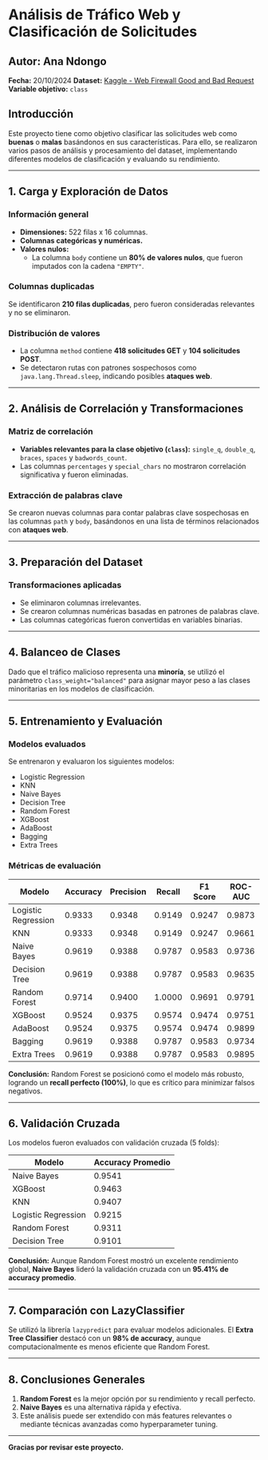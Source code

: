 # Análisis de Tráfico Web y Clasificación de Solicitudes

## Autor: Ana Ndongo

**Fecha:** 20/10/2024
**Dataset:** [Kaggle - Web Firewall Good and Bad Request](https://www.kaggle.com/datasets/rudrakumar96/web-firewall-good-and-bad-request)
**Variable objetivo:** `class`

## Introducción

Este proyecto tiene como objetivo clasificar las solicitudes web como **buenas** o **malas** basándonos en sus características. Para ello, se realizaron varios pasos de análisis y procesamiento del dataset, implementando diferentes modelos de clasificación y evaluando su rendimiento.

---

## 1. **Carga y Exploración de Datos**

### Información general

- **Dimensiones:** 522 filas x 16 columnas.
- **Columnas categóricas y numéricas.**
- **Valores nulos:**
  - La columna `body` contiene un **80% de valores nulos**, que fueron imputados con la cadena `"EMPTY"`.

### Columnas duplicadas

Se identificaron **210 filas duplicadas**, pero fueron consideradas relevantes y no se eliminaron.

### Distribución de valores

- La columna `method` contiene **418 solicitudes GET** y **104 solicitudes POST**.
- Se detectaron rutas con patrones sospechosos como `java.lang.Thread.sleep`, indicando posibles **ataques web**.

---

## 2. **Análisis de Correlación y Transformaciones**

### Matriz de correlación

- **Variables relevantes para la clase objetivo (`class`):** `single_q`, `double_q`, `braces`, `spaces` y `badwords_count`.
- Las columnas `percentages` y `special_chars` no mostraron correlación significativa y fueron eliminadas.

### Extracción de palabras clave

Se crearon nuevas columnas para contar palabras clave sospechosas en las columnas `path` y `body`, basándonos en una lista de términos relacionados con **ataques web**.

---

## 3. **Preparación del Dataset**

### Transformaciones aplicadas

- Se eliminaron columnas irrelevantes.
- Se crearon columnas numéricas basadas en patrones de palabras clave.
- Las columnas categóricas fueron convertidas en variables binarias.

---

## 4. **Balanceo de Clases**

Dado que el tráfico malicioso representa una **minoría**, se utilizó el parámetro `class_weight="balanced"` para asignar mayor peso a las clases minoritarias en los modelos de clasificación.

---

## 5. **Entrenamiento y Evaluación**

### Modelos evaluados

Se entrenaron y evaluaron los siguientes modelos:

- Logistic Regression
- KNN
- Naive Bayes
- Decision Tree
- Random Forest
- XGBoost
- AdaBoost
- Bagging
- Extra Trees

### Métricas de evaluación

| Modelo              | Accuracy | Precision | Recall | F1 Score | ROC-AUC |
| ------------------- | -------- | --------- | ------ | -------- | ------- |
| Logistic Regression | 0.9333   | 0.9348    | 0.9149 | 0.9247   | 0.9873  |
| KNN                 | 0.9333   | 0.9348    | 0.9149 | 0.9247   | 0.9661  |
| Naive Bayes         | 0.9619   | 0.9388    | 0.9787 | 0.9583   | 0.9736  |
| Decision Tree       | 0.9619   | 0.9388    | 0.9787 | 0.9583   | 0.9635  |
| Random Forest       | 0.9714   | 0.9400    | 1.0000 | 0.9691   | 0.9791  |
| XGBoost             | 0.9524   | 0.9375    | 0.9574 | 0.9474   | 0.9751  |
| AdaBoost            | 0.9524   | 0.9375    | 0.9574 | 0.9474   | 0.9899  |
| Bagging             | 0.9619   | 0.9388    | 0.9787 | 0.9583   | 0.9734  |
| Extra Trees         | 0.9619   | 0.9388    | 0.9787 | 0.9583   | 0.9895  |

**Conclusión:** Random Forest se posicionó como el modelo más robusto, logrando un **recall perfecto (100%)**, lo que es crítico para minimizar falsos negativos.

---

## 6. **Validación Cruzada**

Los modelos fueron evaluados con validación cruzada (5 folds):

| Modelo              | Accuracy Promedio |
| ------------------- | ----------------- |
| Naive Bayes         | 0.9541            |
| XGBoost             | 0.9463            |
| KNN                 | 0.9407            |
| Logistic Regression | 0.9215            |
| Random Forest       | 0.9311            |
| Decision Tree       | 0.9101            |

**Conclusión:** Aunque Random Forest mostró un excelente rendimiento global, **Naive Bayes** lideró la validación cruzada con un **95.41% de accuracy promedio**.

---

## 7. **Comparación con LazyClassifier**

Se utilizó la librería `lazypredict` para evaluar modelos adicionales. El **Extra Tree Classifier** destacó con un **98% de accuracy**, aunque computacionalmente es menos eficiente que Random Forest.

---

## 8. **Conclusiones Generales**

1. **Random Forest** es la mejor opción por su rendimiento y recall perfecto.
2. **Naive Bayes** es una alternativa rápida y efectiva.
3. Este análisis puede ser extendido con más features relevantes o mediante técnicas avanzadas como hyperparameter tuning.

---

**Gracias por revisar este proyecto.**
